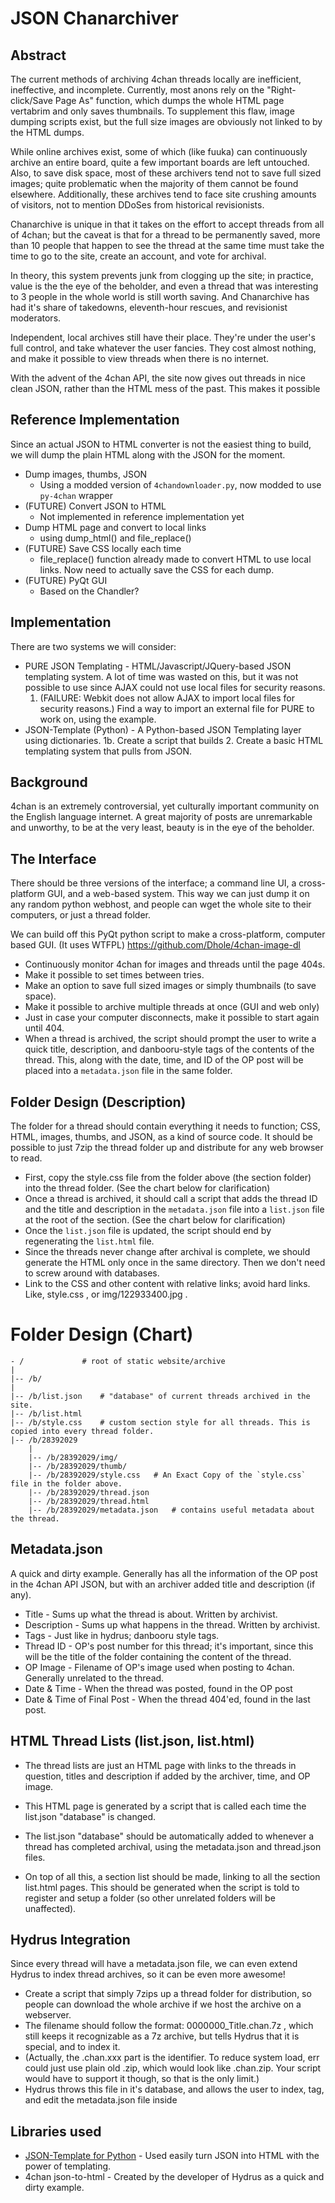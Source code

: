 JSON Chanarchiver
================

Abstract
---------

The current methods of archiving 4chan threads locally are inefficient, ineffective, and incomplete. Currently, most anons rely on the "Right-click/Save Page As" function, which dumps the whole HTML page vertabrim and only saves thumbnails. To supplement this flaw, image dumping scripts exist, but the full size images are obviously not linked to by the HTML dumps.

While online archives exist, some of which (like fuuka) can continuously archive an entire board, quite a few important boards are left untouched. Also, to save disk space, most of these archivers tend not to save full sized images; quite problematic when the majority of them cannot be found elsewhere. Additionally, these archives tend to face site crushing amounts of visitors, not to mention DDoSes from historical revisionists.

Chanarchive is unique in that it takes on the effort to accept threads from all of 4chan; but the caveat is that for a thread to be permanently saved, more than 10 people that happen to see the thread at the same time must take the time to go to the site, create an account, and vote for archival. 

In theory, this system prevents junk from clogging up the site; in practice, value is the the eye of the beholder, and even a thread that was interesting to 3 people in the whole world is still worth saving. And Chanarchive has had it's share of takedowns, eleventh-hour rescues, and revisionist moderators.

Independent, local archives still have their place. They're under the user's full control, and take whatever the user fancies. They cost almost nothing, and make it possible to view threads when there is no internet.

With the advent of the 4chan API, the site now gives out threads in nice clean JSON, rather than the HTML mess of the past. This makes it possible

Reference Implementation
--------------------------

Since an actual JSON to HTML converter is not the easiest thing to build, we will dump the plain HTML along with the JSON for the moment.

* Dump images, thumbs, JSON
  * Using a modded version of `4chandownloader.py`, now modded to use `py-4chan` wrapper 
* (FUTURE) Convert JSON to HTML
  * Not implemented in reference implementation yet
* Dump HTML page and convert to local links
  * using dump_html() and file_replace()
* (FUTURE) Save CSS locally each time
  * file_replace() function already made to convert HTML to use local links. Now need to actually save the CSS for each dump.
* (FUTURE) PyQt GUI
  * Based on the Chandler?

Implementation
--------------

There are two systems we will consider:

* PURE JSON Templating - HTML/Javascript/JQuery-based JSON templating system. A lot of time was wasted on this, but it was not possible to use since AJAX could not use local files for security reasons.
  1. (FAILURE: Webkit does not allow AJAX to import local files for security reasons.) Find a way to import an external file for PURE to work on, using the example.
* JSON-Template (Python) - A Python-based JSON Templating layer using dictionaries.
  1b. Create a script that builds
  2. Create a basic HTML templating system that pulls from JSON.

Background
---------

4chan is an extremely controversial, yet culturally important community on the English language internet. A great majority of posts are unremarkable and unworthy, to be at the very least, beauty is in the eye of the beholder.

The Interface
-----------

There should be three versions of the interface; a command line UI, a cross-platform GUI, and a web-based system. This way we can just dump it on any random python webhost, and people can wget the whole site to their computers, or just a thread folder.

We can build off this PyQt python script to make a cross-platform, computer based GUI. (It uses WTFPL) https://github.com/Dhole/4chan-image-dl

* Continuously monitor 4chan for images and threads until the page 404s.
* Make it possible to set times between tries.
* Make an option to save full sized images or simply thumbnails (to save space).
* Make it possible to archive multiple threads at once (GUI and web only)
* Just in case your computer disconnects, make it possible to start again until 404.
* When a thread is archived, the script should prompt the user to write a quick title, description, and danbooru-style tags of the contents of the thread. This, along with the date, time, and ID of the OP post will be placed into a `metadata.json` file in the same folder.

Folder Design (Description)
-------------------------

The folder for a thread should contain everything it needs to function; CSS, HTML, images, thumbs, and JSON, as a kind of source code. It should be possible to just 7zip the thread folder up and distribute for any web browser to read.

* First, copy the style.css file from the folder above (the section folder) into the thread folder. (See the chart below for clarification)
* Once a thread is archived, it should call a script that adds the thread ID and the title and description in the `metadata.json` file into a `list.json` file at the root of the section. (See the chart below for clarification)
* Once the `list.json` file is updated, the script should end by regenerating the `list.html` file.
* Since the threads never change after archival is complete, we should generate the HTML only once in the same directory. Then we don't need to screw around with databases.
* Link to the CSS and other content with relative links; avoid hard links. Like, style.css , or img/122933400.jpg .

Folder Design (Chart)
===========

    - /				# root of static website/archive
    |
    |-- /b/
	|
	|-- /b/list.json	# "database" of current threads archived in the site. 
	|-- /b/list.html
	|-- /b/style.css	# custom section style for all threads. This is copied into every thread folder.
	|-- /b/28392029
	    |
	    |-- /b/28392029/img/
	    |-- /b/28392029/thumb/
	    |-- /b/28392029/style.css	# An Exact Copy of the `style.css` file in the folder above.
	    |-- /b/28392029/thread.json
	    |-- /b/28392029/thread.html
	    |-- /b/28392029/metadata.json	# contains useful metadata about the thread.

Metadata.json
-----------

A quick and dirty example. Generally has all the information of the OP post in the 4chan API JSON, but with an archiver added title and description (if any).

* Title - Sums up what the thread is about. Written by archivist.
* Description - Sums up what happens in the thread. Written by archivist.
* Tags - Just like in hydrus; danbooru style tags.
* Thread ID - OP's post number for this thread; it's important, since this will be the title of the folder containing the content of the thread.
* OP Image - Filename of OP's image used when posting to 4chan. Generally unrelated to the thread.
* Date & Time - When the thread was posted, found in the OP post
* Date & Time of Final Post - When the thread 404'ed, found in the last post.

HTML Thread Lists (list.json, list.html)
-----------------

* The thread lists are just an HTML page with links to the threads in question, titles and description if added by the archiver, time, and OP image.
* This HTML page is generated by a script that is called each time the list.json "database" is changed.
* The list.json "database" should be automatically added to whenever a thread has completed archival, using the metadata.json and thread.json files.

* On top of all this, a section list should be made, linking to all the section list.html pages. This should be generated when the script is told to register and setup a folder (so other unrelated folders will be unaffected).

Hydrus Integration
-----------

Since every thread will have a metadata.json file, we can even extend Hydrus to index thread archives, so it can be even more awesome!

* Create a script that simply 7zips up a thread folder for distribution, so people can download the whole archive if we host the archive on a webserver.
* The filename should follow the format: 0000000_Title.chan.7z , which still keeps it recognizable as a 7z archive, but tells Hydrus that it is special, and to index it.
* (Actually, the .chan.xxx part is the identifier. To reduce system load, err could just use plain old .zip, which would look like .chan.zip. Your script would have to support it though, so that is the only limit.)
* Hydrus throws this file in it's database, and allows the user to index, tag, and edit the metadata.json file inside 

Libraries used
-----------

* [JSON-Template for Python](https://code.google.com/p/json-template/) - Used easily turn JSON into HTML with the power of templating.
* 4chan json-to-html - Created by the developer of Hydrus as a quick and dirty example.